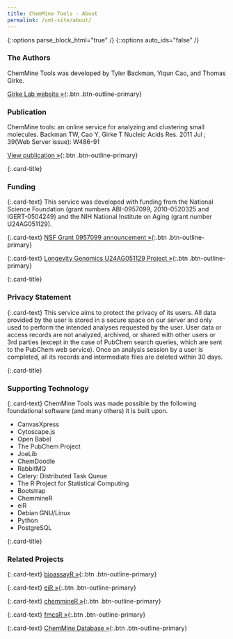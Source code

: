 ```yaml
---
title: ChemMine Tools - About
permalink: /cmt-site/about/
---
```

{::options parse_block_html="true" /}
{::options auto_ids="false" /}

### The Authors

ChemMine Tools was developed by Tyler Backman, Yiqun Cao, and Thomas Girke.

[Girke Lab website &raquo;](http://girke.bioinformatics.ucr.edu){:.btn .btn-outline-primary}

### Publication

ChemMine tools: an online service for analyzing and clustering small molecules.
Backman TW, Cao Y, Girke T
Nucleic Acids Res. 2011 Jul ; 39(Web Server issue): W486-91

[View publication &raquo;](http://www.ncbi.nlm.nih.gov/pubmed/21576229?dopt=Abstract){:.btn .btn-outline-primary}

<div class="card-deck">
<div class="card">
<div class="card-body">

{:.card-title}
### Funding

{:.card-text}
This service was developed with funding from the National Science Foundation (grant numbers ABI-0957099, 2010-0520325 and IGERT-0504249) and the NIH National Institute on Aging (grant number U24AG051129).

{:.card-text}
[NSF Grant 0957099 announcement &raquo;](http://www.nsf.gov/awardsearch/showAward.do?AwardNumber=0957099){:.btn .btn-outline-primary}

{:.card-text}
[Longevity Genomics U24AG051129 Project &raquo;](http://www.longevitygenomics.org){:.btn .btn-outline-primary}

</div>
</div>

<div class="card">
<div class="card-body">

{:.card-title}
### Privacy Statement

{:.card-text}
This service aims to protect the privacy of its users. All data provided by the user is stored in a secure space on our server and only used to perform the intended analyses requested by the user. User data or access records are not analyzed, archived, or shared with other users or 3rd parties (except in the case of PubChem search queries, which are sent to the PubChem web service). Once an analysis session by a user is completed, all its records and intermediate files are deleted within 30 days.

</div>
</div>
</div>

<div class="card-deck">
<div class="card">
<div class="card-body">

{:.card-title}
### Supporting Technology

{:.card-text}
ChemMine Tools was made possible by the following foundational software (and many others) it is built upon.

- CanvasXpress
- Cytoscape.js
- Open Babel
- The PubChem Project
- JoeLib
- ChemDoodle
- RabbitMQ
- Celery: Distributed Task Queue
- The R Project for Statistical Computing
- Bootstrap
- ChemmineR
- eiR
- Debian GNU/Linux
- Python
- PostgreSQL

</div>
</div>

<div class="card">
<div class="card-body">

{:.card-title}
### Related Projects

{:.card-text}
[bioassayR &raquo;](https://bioconductor.org/packages/bioassayR/){:.btn .btn-outline-primary}

{:.card-text}
[eiR &raquo;](http://www.bioconductor.org/packages/eiR/){:.btn .btn-outline-primary}

{:.card-text}
[chemmineR &raquo;](http://www.bioconductor.org/packages/release/bioc/html/ChemmineR.html){:.btn .btn-outline-primary}

{:.card-text}
[fmcsR &raquo;](http://www.bioconductor.org/packages/release/bioc/html/fmcsR.html){:.btn .btn-outline-primary}

{:.card-text}
[ChemMine Database &raquo;](http://chemminedb.ucr.edu){:.btn .btn-outline-primary}

</div>
</div>
</div>
